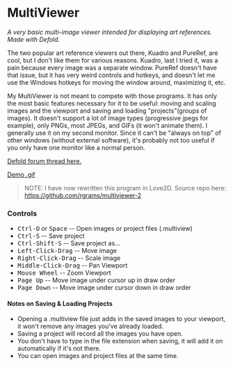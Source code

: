 
# MultiViewer
_A very basic multi-image viewer intended for displaying art references. Made with Defold._

The two popular art reference viewers out there, Kuadro and PureRef, are cool, but I don't like them for various reasons. Kuadro, last I tried it, was a pain because every image was a separate window. PureRef doesn't have that issue, but it has very weird controls and hotkeys, and doesn't let me use the Windows hotkeys for moving the window around, maximizing it, etc.

My MultiViewer is not meant to compete with those programs. It has only the most basic features necessary for it to be useful: moving and scaling images and the viewport and saving and loading "projects"(groups of images). It doesn't support a lot of image types (progressive jpegs for example), only PNGs, most JPEGs, and GIFs (it won't animate them). I generally use it on my second monitor. Since it can't be "always on top" of other windows (without external software), it's probably not too useful if you only have one monitor like a normal person.

[Defold forum thread here.](https://forum.defold.com/t/multi-image-viewer-tool/11991)

[Demo .gif](https://forum.defold.com/uploads/default/original/2X/6/65b3bb071a006da7c834f519fa02b55646d410db.gif "A short gif of usage")

> NOTE: I have now rewritten this program in Love2D. Source repo here: https://github.com/rgrams/multiviewer-2

### Controls
* <kbd>Ctrl-O</kbd> or <kbd>Space</kbd> -- Open images or project files (.multiview)
* <kbd>Ctrl-S</kbd> -- Save project
* <kbd>Ctrl-Shift-S</kbd> -- Save project as...
* <kbd>Left-Click-Drag</kbd> -- Move image
* <kbd>Right-Click-Drag</kbd> -- Scale image
* <kbd>Middle-Click-Drag</kbd> -- Pan Viewport
* <kbd>Mouse Wheel</kbd> -- Zoom Viewport
* <kbd>Page Up</kbd> -- Move image under cursor up in draw order
* <kbd>Page Down</kbd> -- Move image under cursor down in draw order

#### Notes on Saving & Loading Projects
* Opening a .multiview file just adds in the saved images to your viewport, it won't remove any images you've already loaded.
* Saving a project will record all the images you have open.
* You don't have to type in the file extension when saving, it will add it on automatically if it's not there.
* You can open images and project files at the same time.
